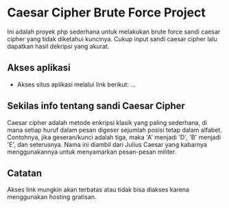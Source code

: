 
# Caesar Cipher Brute Force Project

Ini adalah proyek php sederhana untuk melakukan brute force sandi caesar cipher yang tidak diketahui kuncinya. Cukup input sandi caesar cipher lalu dapatkan hasil dekripsi yang akurat.


## Akses aplikasi

 - Akses situs aplikasi melalui link berikut: ...


## Sekilas info tentang sandi Caesar Cipher

Caesar cipher adalah metode enkripsi klasik yang paling sederhana, di mana setiap huruf dalam pesan digeser sejumlah posisi tetap dalam alfabet. Contohnya, jika geseran/kunci adalah tiga, maka 'A' menjadi 'D', 'B' menjadi 'E', dan seterusnya. Nama ini diambil dari Julius Caesar yang kabarnya menggunakannya untuk menyamarkan pesan-pesan militer.


## Catatan

Akses link mungkin akan terbatas atau tidak bisa diakses karena menggunakan hosting gratisan.

